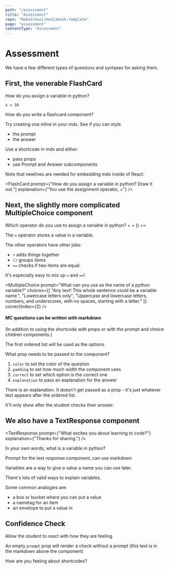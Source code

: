 ```yaml
---
path: "/assessment"
title: "Assessment"
repo: "MakeSchool/mediabook-template"
page: "assessment"
contentType: "Assessment"
---
```


# Assessment

We have a few different types of questions and syntaxes for asking them.


## First, the venerable FlashCard

<FlashCard>
  <Prompt>

How do you assign a variable in python?

  </Prompt>
  <Answer>

```
x = 10
```

  </Answer>
</FlashCard>

<FlashCard>
<Prompt>

How do you write a flashcard component?

Try creating one inline in your mdx. See if you can style
- the prompt
- the answer

</Prompt>
<Answer>

Use a shortcode in mdx and either:
  - pass props
  - use Prompt and Answer subcomponents

Note that newlines are needed for embedding mdx inside of React.

</Answer>
</FlashCard>

<FlashCard
 prompt={"How do you assign a variable in python? Draw it out."}
 explanation={"You use the assignment operator, ="}
/>

## Next, the slightly more complicated MultipleChoice component

<MultipleChoice>
  <Prompt>
  Which operator do you use to assign a variable in python?
  </Prompt>
  <Choice>
    +
  </Choice>
  <Choice correct>
    =
  </Choice>
  <Choice>
    ()
  </Choice>
  <Choice>
    ==
  </Choice>
  <Explanation>

The `=` operator stores a value in a variable.

The other operators have other jobs:
- `+` adds things together
- `()` groups items
- `==` checks if two items are equal.

It's especially easy to mix up `=` and `==`!

  </Explanation>
</MultipleChoice>

<MultipleChoice
  prompt="What can you use as the name of a python variable?"
  choices={[
    "Any text! This whole sentence could be a variable name.",
    "Lowercase letters only",
    "Uppercase and lowercase letters, numbers, and underscores, with no spaces, starting with a letter."
  ]}
  correctIndex={2}
/>

<MultipleChoice correct={3}>

#### MC questions can be written with markdown

(In addition to using the shortcode with props or with the prompt and choice children components.)

The first ordered list will be used as the options.

What prop needs to be passed to the component?

1. `color` to set the color of the question
2. `padding` to set how much width the component uses
3. `correct` to set which option is the correct one
4. `explanation` to pass an explanation for the answer

There is an explanation. It doesn't get passed as a prop - it's just whatever text appears after the ordered list.

It'll only show after the student checks their answer.

</MultipleChoice>

## We also have a TextResponse component

<TextResponse
  prompt={"What excites you about learning to code?"}
  explanation={"Thanks for sharing."}
/>

<TextResponse>
  <Prompt>

In your own words, what is a variable in python?

Prompt for the text response component, can use markdown

  </Prompt>

  <Explanation>

Variables are a way to give a value a name you can use later.

There's lots of valid ways to explain variables.

Some common analogies are:

- a box or bucket where you can put a value
- a nametag for an item
- an envelope to put a value in

</Explanation>
</TextResponse>

## Confidence Check

Allow the student to react with how they are feeling.

<ConfidenceCheck />

<ConfidenceCheck prompt="How are you feeling about python syntax?" />

An empty `prompt` prop will render a check without a prompt
(this text is in the markdown above the component)

<ConfidenceCheck prompt="" />

<ConfidenceCheck>
  How are you feeling about shortcodes?
</ConfidenceCheck>
